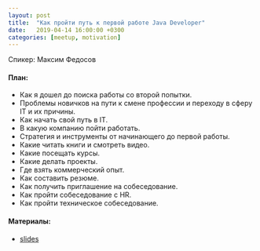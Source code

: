 ```yaml
---
layout: post
title:  "Как пройти путь к первой работе Java Developer"
date:   2019-04-14 16:00:00 +0300
categories: [meetup, motivation]
---
```


Спикер: Максим Федосов

#### План:

- Как я дошел до поиска работы со второй попытки. 
- Проблемы новичков на пути к смене профессии и переходу в сферу IT и их причины. 
- Как начать свой путь в IT.
- В какую компанию пойти работать.
- Стратегия и инструменты от начинающего до первой работы.
- Какие читать книги и смотреть видео.
- Какие посещать курсы.
- Какие делать проекты.
- Где взять коммерческий опыт.
- Как составить резюме.
- Как получить приглашение на собеседование.
- Как пройти собеседование с HR.
- Как пройти техническое собеседование.

#### Материалы:

- [slides]

[telegram]: https://t.me/devcomanda
[slides]: https://docs.google.com/presentation/d/1LA030UxAXnq3w85scWSk5oHxD5M-zQbkMjYQ0onrwkg/edit?usp=sharing